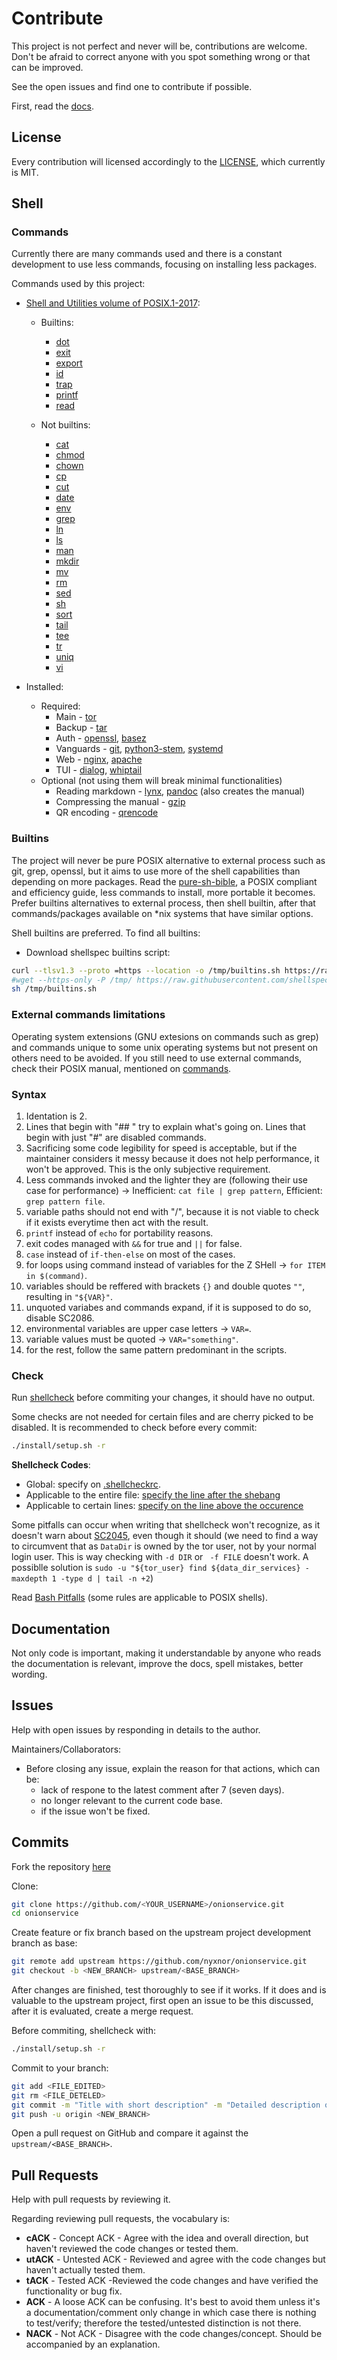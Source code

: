 # Contribute

This project is not perfect and never will be, contributions are welcome. Don't be afraid to correct anyone with you spot something wrong or that can be improved.

See the open issues and find one to contribute if possible.

First, read the [docs](https://github.com/nyxnor/onionservice/tree/main/docs).

## License

Every contribution will licensed accordingly to the [LICENSE](LICENSE), which currently is MIT.

## Shell

### Commands

Currently there are many commands used and there is a constant development to use less commands, focusing on installing less packages.

Commands used by this project:

* [Shell and Utilities volume of POSIX.1-2017](https://pubs.opengroup.org/onlinepubs/9699919799/utilities/contents.html):

  * Builtins:
    * [dot](https://pubs.opengroup.org/onlinepubs/9699919799/utilities/V3_chap02.html#tag_18_18)
    * [exit](https://pubs.opengroup.org/onlinepubs/9699919799/utilities/V3_chap02.html#tag_18_21)
    * [export](https://pubs.opengroup.org/onlinepubs/9699919799/utilities/V3_chap02.html#tag_18_22)
    * [id](https://pubs.opengroup.org/onlinepubs/9699919799/utilities/id.html#tag_20_59)
    * [trap](https://pubs.opengroup.org/onlinepubs/9699919799/utilities/V3_chap02.html#tag_18_28)
    * [printf](https://pubs.opengroup.org/onlinepubs/9699919799/utilities/printf.html#tag_20_94)
    * [read](https://pubs.opengroup.org/onlinepubs/9699919799/utilities/read.html#tag_20_109)

  * Not builtins:
    * [cat](https://pubs.opengroup.org/onlinepubs/9699919799/utilities/cat.html#tag_20_13)
    * [chmod](https://pubs.opengroup.org/onlinepubs/9699919799/utilities/chmod.html#tag_20_17)
    * [chown](https://pubs.opengroup.org/onlinepubs/9699919799/utilities/chown.html#tag_20_18)
    * [cp](https://pubs.opengroup.org/onlinepubs/9699919799/utilities/cp.html#tag_20_24)
    * [cut](https://pubs.opengroup.org/onlinepubs/9699919799/utilities/cut.html#tag_20_28)
    * [date](https://pubs.opengroup.org/onlinepubs/9699919799/utilities/date.html#tag_20_30)
    * [env](https://pubs.opengroup.org/onlinepubs/9699919799/utilities/env.html#tag_20_39)
    * [grep](https://pubs.opengroup.org/onlinepubs/9699919799/utilities/grep.html#tag_20_55)
    * [ln](https://pubs.opengroup.org/onlinepubs/9699919799/utilities/ln.html#tag_20_67)
    * [ls](https://pubs.opengroup.org/onlinepubs/9699919799/utilities/ls.html#tag_20_73)
    * [man](https://pubs.opengroup.org/onlinepubs/9699919799/utilities/man.html#tag_20_77)
    * [mkdir](https://pubs.opengroup.org/onlinepubs/9699919799/utilities/mkdir.html#tag_20_79)
    * [mv](https://pubs.opengroup.org/onlinepubs/9699919799/utilities/mv.html#tag_20_82)
    * [rm](https://pubs.opengroup.org/onlinepubs/9699919799/utilities/rm.html#tag_20_111)
    * [sed](https://pubs.opengroup.org/onlinepubs/9699919799/utilities/sed.html#tag_20_116)
    * [sh](https://pubs.opengroup.org/onlinepubs/9699919799/utilities/sh.html#tag_20_117)
    * [sort](https://pubs.opengroup.org/onlinepubs/9699919799/utilities/sort.html#tag_20_119)
    * [tail](https://pubs.opengroup.org/onlinepubs/9699919799/utilities/tail.html#tag_20_125)
    * [tee](https://pubs.opengroup.org/onlinepubs/9699919799/utilities/tee.html#tag_20_127)
    * [tr](https://pubs.opengroup.org/onlinepubs/9699919799/utilities/tr.html#tag_20_132)
    * [uniq](https://pubs.opengroup.org/onlinepubs/9699919799/utilities/uniq.html#tag_20_144)
    * [vi](https://pubs.opengroup.org/onlinepubs/9699919799/utilities/vi.html#tag_20_152)

* Installed:
  * Required:
    * Main - [tor](https://github.com/torproject/tor/blob/main/doc/man/tor.1.txt)
    * Backup - [tar](https://linux.die.net/man/1/tar)
    * Auth - [openssl](https://www.openssl.org/docs/manmaster/man1/genpkey.html), [basez](http://www.quarkline.net/basez/)
    * Vanguards - [git](https://git-scm.com/docs/user-manual), [python3-stem](https://stem.torproject.org/download.html), [systemd](https://www.freedesktop.org/software/systemd/man/)
    * Web - [nginx](https://docs.nginx.com/nginx/admin-guide/), [apache](https://httpd.apache.org/docs/current/)
    * TUI - [dialog](https://www.freebsd.org/cgi/man.cgi?dialog), [whiptail](https://manpages.debian.org/testing/whiptail/whiptail.1.en.html)
  * Optional (not using them will break minimal functionalities)
    * Reading markdown - [lynx](https://linux.die.net/man/1/lynx), [pandoc](https://pandoc.org/MANUAL.html) (also creates the manual)
    * Compressing the manual - [gzip](https://www.gnu.org/software/gzip/manual/gzip.html)
    * QR encoding - [qrencode](https://github.com/fukuchi/libqrencode/)

### Builtins

The project will never be pure POSIX alternative to external process such as git, grep, openssl, but it aims to use more of the shell capabilities than depending on more packages. Read the [pure-sh-bible](https://github.com/dylanaraps/pure-sh-bible), a POSIX compliant and efficiency guide, less commands to install, more portable it becomes. Prefer builtins alternatives to external process, then shell builtin, after that commands/packages available on *nix systems that have similar options.

Shell builtins are preferred. To find all builtins:
* Download shellspec builtins script:
```sh
curl --tlsv1.3 --proto =https --location -o /tmp/builtins.sh https://raw.githubusercontent.com/shellspec/shellspec/master/contrib/builtins.sh
#wget --https-only -P /tmp/ https://raw.githubusercontent.com/shellspec/shellspec/master/contrib/builtins.sh
sh /tmp/builtins.sh
```

### External commands limitations

Operating system extensions (GNU extesions on commands such as grep) and commands unique to some unix operating systems but not present on others need to be avoided. If you still need to use external commands, check their POSIX manual, mentioned on [commands](#commands).

### Syntax

1. Identation is 2.
1. Lines that begin with "## " try to explain what's going on. Lines that begin with just "#" are disabled commands.
1. Sacrificing some code legibility for speed is acceptable, but if the maintainer considers it messy because it does not help performance, it won't be approved. This is the only subjective requirement.
1. Less commands invoked and the lighter they are (following their use case for performance) -> Inefficient: `cat file | grep pattern`, Efficient: `grep pattern file`.
1. variable paths should not end with "/", because it is not viable to check if it exists everytime then act with the result.
1. `printf` instead of `echo` for portability reasons.
1. exit codes managed with `&&` for true and `||` for false.
1. `case` instead of `if-then-else` on most of the cases.
1. for loops using command instead of variables for the Z SHell -> `for ITEM in $(command)`.
1. variables should be reffered with brackets `{}` and double quotes `""`, resulting in `"${VAR}"`.
1. unquoted variabes and commands expand, if it is supposed to do so, disable SC2086.
1. environmental variables are upper case letters -> `VAR=`.
1. variable values must be quoted -> `VAR="something"`.
1. for the rest, follow the same pattern predominant in the scripts.

### Check

Run [shellcheck](https://github.com/koalaman/shellcheck) before commiting your changes, it should have no output.

Some checks are not needed for certain files and are cherry picked to be disabled. It is recommended to check before every commit:

```sh
./install/setup.sh -r
```

**Shellcheck Codes**:
* Global: specify on [.shellcheckrc](https://github.com/koalaman/shellcheck/wiki/Ignore#ignoring-one-or-more-type-of-error-forever).
* Applicable to the entire file: [specify the line after the shebang](https://github.com/koalaman/shellcheck/wiki/Ignore#ignoring-one-specific-instance-in-a-file)
* Applicable to certain lines: [specify on the line above the occurence](https://github.com/koalaman/shellcheck/wiki/Ignore#ignoring-all-instances-in-a-file-044)

Some pitfalls can occur when writing that shellcheck won't recognize, as it doesn't warn about [SC2045](https://github.com/koalaman/shellcheck/wiki/SC2045), even though it should (we need to find a way to circumvent that as `DataDir` is owned by the tor user, not by your normal login user. This is way checking with `-d DIR` or ` -f FILE` doesn't work. A possiblle solution is `sudo -u "${tor_user} find ${data_dir_services} -maxdepth 1 -type d | tail -n +2`)

Read [Bash Pitfalls](http://mywiki.wooledge.org/BashPitfalls) (some rules are applicable to POSIX shells).

## Documentation

Not only code is important, making it understandable by anyone who reads the documentation is relevant, improve the docs, spell mistakes, better wording.

## Issues

Help with open issues by responding in details to the author.

Maintainers/Collaborators:
* Before closing any issue, explain the reason for that actions, which can be:
  * lack of respone to the latest comment after 7 (seven days).
  * no longer relevant to the current code base.
  * if the issue won't be fixed.

## Commits

Fork the repository [here](https://github.com/nyxnor/onionservice/fork)

Clone:
```sh
git clone https://github.com/<YOUR_USERNAME>/onionservice.git
cd onionservice
```

Create feature or fix branch based on the upstream project development branch as base:
```sh
git remote add upstream https://github.com/nyxnor/onionservice.git
git checkout -b <NEW_BRANCH> upstream/<BASE_BRANCH>
```

After changes are finished, test thoroughly to see if it works.
If it does and is valuable to the upstream project, first open an issue to be this discussed, after it is evaluated, create a merge request.

Before commiting, shellcheck with:
```sh
./install/setup.sh -r
```

Commit to your branch:
```sh
git add <FILE_EDITED>
git rm <FILE_DETELED>
git commit -m "Title with short description" -m "Detailed description of the changes"
git push -u origin <NEW_BRANCH>
```

Open a pull request on GitHub and compare it against the `upstream/<BASE_BRANCH>`.

## Pull Requests

Help with pull requests by reviewing it.

Regarding reviewing pull requests, the vocabulary is:
* **cACK** - Concept ACK - Agree with the idea and overall direction, but haven't reviewed the code changes or tested them.
* **utACK** - Untested ACK - Reviewed and agree with the code changes but haven't actually tested them.
* **tACK** - Tested ACK -Reviewed the code changes and have verified the functionality or bug fix.
* **ACK** - A loose ACK can be confusing. It's best to avoid them unless it's a documentation/comment only change in which case there is nothing to test/verify; therefore the tested/untested distinction is not there.
* **NACK** - Not ACK - Disagree with the code changes/concept. Should be accompanied by an explanation.
